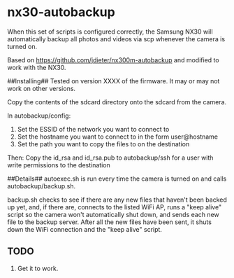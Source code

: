nx30-autobackup
=================

When this set of scripts is configured correctly, the
Samsung NX30 will automatically backup all photos and
videos via scp whenever the camera is turned on.

Based on https://github.com/jdieter/nx300m-autobackup and modified to work with the NX30.

##Installing##
Tested on version XXXX of the firmware. It may or may not work on other versions.

Copy the contents of the sdcard directory onto the sdcard
from the camera.

In autobackup/config:

1. Set the ESSID of the network you want to connect to
2. Set the hostname you want to connect to in the form
user@hostname
3. Set the path you want to copy the files to on the
destination

Then:
Copy the id_rsa and id_rsa.pub to autobackup/ssh for a
user with write permissions to the destination

##Details##
autoexec.sh is run every time the camera is turned on and
calls autobackup/backup.sh.

backup.sh checks to see if there are any new files that
haven't been backed up yet, and, if there are, connects to
the listed WiFi AP, runs a "keep alive" script so the
camera won't automatically shut down, and sends each new
file to the backup server.  After all the new files have
been sent, it shuts down the WiFi connection and the "keep
alive" script.

## TODO
1. Get it to work.
